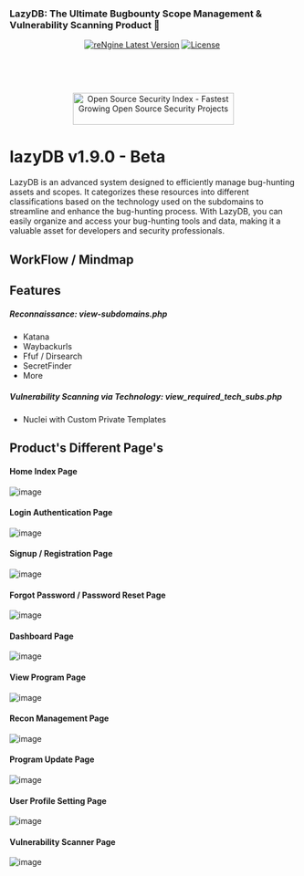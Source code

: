 <p align="center">
  <h3>LazyDB: The Ultimate Bugbounty Scope Management & Vulnerability Scanning Product  🚀</h3>
</p>

<p align="center"><a href="https://github.com/yogeshojha/rengine/releases" target="_blank"><img src="https://img.shields.io/badge/version-v2.2.0-informational?&logo=none" alt="reNgine Latest Version" /></a>&nbsp;<a href="https://www.gnu.org/licenses/gpl-3.0" target="_blank"><img src="https://img.shields.io/badge/License-GPLv3-red.svg?&logo=none" alt="License" /></a>&nbsp;<a href="#" target="_blank"><img src="https://img.shields.io/badge/first--timers--only-friendly-blue.svg?&logo=none" alt="" /></a></p>

<p align="center">

</p>

<p align="center">
<a href="https://github.com/yogeshojha/rengine/actions/workflows/codeql-analysis.yml" target="_blank"><img src="https://github.com/yogeshojha/rengine/actions/workflows/codeql-analysis.yml/badge.svg" alt="" /></a>&nbsp;<a href="https://github.com/yogeshojha/rengine/actions/workflows/build.yml" target="_blank"><img src="https://github.com/yogeshojha/rengine/actions/workflows/build.yml/badge.svg" alt="" /></a>&nbsp;
</p>

<p align="center">
<a href="https://discord.gg/H6WzebwX3H" target="_blank"><img src="https://img.shields.io/discord/880363103689277461" alt="" /></a>&nbsp;
</p>

<p align="center">
<a href="https://opensourcesecurityindex.io/" target="_blank" rel="noopener">
<img style="width: 282px; height: 56px" src="https://opensourcesecurityindex.io/badge.svg" alt="Open Source Security Index - Fastest Growing Open Source Security Projects" width="282" height="56" /> </a>
</p>


# lazyDB v1.9.0 - Beta
LazyDB is an advanced system designed to efficiently manage bug-hunting assets and scopes. It categorizes these resources into different classifications based on the technology used on the subdomains to streamline and enhance the bug-hunting process. With LazyDB, you can easily organize and access your bug-hunting tools and data, making it a valuable asset for developers and security professionals.


## WorkFlow / Mindmap


## Features
##### Reconnaissance: view-subdomains.php
  - Katana
  - Waybackurls
  - Ffuf / Dirsearch
  - SecretFinder
  - More

##### Vulnerability Scanning via Technology: view_required_tech_subs.php
  - Nuclei with Custom Private Templates

## Product's Different Page's

#### Home Index Page

![image](https://github.com/user-attachments/assets/6df9d877-ac5b-4d7c-8639-f56c88dc9c77)

#### Login Authentication Page

![image](https://github.com/user-attachments/assets/c22cfeb6-482a-4f8f-9f2c-1d30454bc717)

#### Signup / Registration Page

![image](https://github.com/user-attachments/assets/282f1066-5a94-4ea3-84c9-5ffa63a9e17f)

#### Forgot Password / Password Reset Page

![image](https://github.com/user-attachments/assets/a7558913-5ab0-4762-91bf-26f64f4f2598)

#### Dashboard Page

![image](https://github.com/user-attachments/assets/d89e4487-5847-4030-b41b-297cae5ba316)

#### View Program Page

![image](https://github.com/user-attachments/assets/2242cd3f-02f3-4a16-abc3-acbcafcab8e9)

#### Recon Management Page

![image](https://github.com/user-attachments/assets/ce459826-fa2d-43f7-9c20-19fce6ff7373)

#### Program Update Page

![image](https://github.com/user-attachments/assets/08d8c567-cb38-4938-b931-094d03819780)

#### User Profile Setting Page

![image](https://github.com/user-attachments/assets/447905fa-14ca-409d-8226-0a584b0de728)

#### Vulnerability Scanner Page

![image](https://github.com/user-attachments/assets/8a6d7e43-fe22-4b9a-90f3-f18ec7afad1e)



